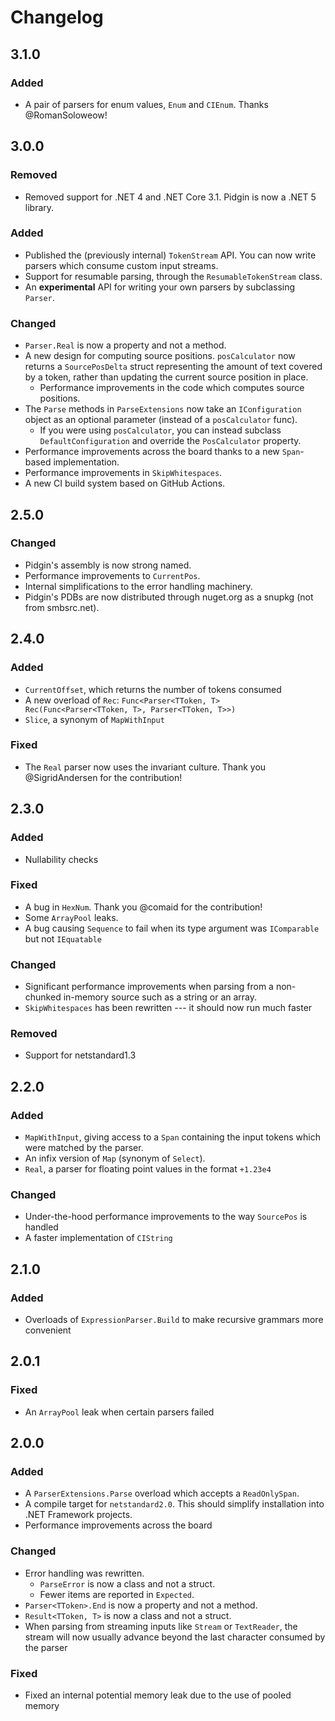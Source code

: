 Changelog
=========

3.1.0
-----

### Added

* A pair of parsers for enum values, `Enum` and `CIEnum`. Thanks @RomanSoloweow!


3.0.0
-----

### Removed

* Removed support for .NET 4 and .NET Core 3.1. Pidgin is now a .NET 5 library.

### Added

* Published the (previously internal) `TokenStream` API. You can now write parsers which consume custom input streams.
* Support for resumable parsing, through the `ResumableTokenStream` class.
* An **experimental** API for writing your own parsers by subclassing `Parser`.

### Changed

* `Parser.Real` is now a property and not a method.
* A new design for computing source positions. `posCalculator` now returns a `SourcePosDelta` struct representing the amount of text covered by a token, rather than updating the current source position in place.
  * Performance improvements in the code which computes source positions.
* The `Parse` methods in `ParseExtensions` now take an `IConfiguration` object as an optional parameter (instead of a `posCalculator` func).
  * If you were using `posCalculator`, you can instead subclass `DefaultConfiguration` and override the `PosCalculator` property.
* Performance improvements across the board thanks to a new `Span`-based implementation.
* Performance improvements in `SkipWhitespaces`.
* A new CI build system based on GitHub Actions.

2.5.0
-----

### Changed

* Pidgin's assembly is now strong named.
* Performance improvements to `CurrentPos`.
* Internal simplifications to the error handling machinery.
* Pidgin's PDBs are now distributed through nuget.org as a snupkg (not from smbsrc.net).


2.4.0
-----

### Added

* `CurrentOffset`, which returns the number of tokens consumed
* A new overload of `Rec`: `Func<Parser<TToken, T> Rec(Func<Parser<TToken, T>, Parser<TToken, T>>)`
* `Slice`, a synonym of `MapWithInput`

### Fixed

* The `Real` parser now uses the invariant culture. Thank you @SigridAndersen for the contribution!

2.3.0
-----

### Added

* Nullability checks

### Fixed

* A bug in `HexNum`. Thank you @comaid for the contribution!
* Some `ArrayPool` leaks.
* A bug causing `Sequence` to fail when its type argument was `IComparable` but not `IEquatable`

### Changed

* Significant performance improvements when parsing from a non-chunked in-memory source such as a string or an array.
* `SkipWhitespaces` has been rewritten --- it should now run much faster

### Removed

* Support for netstandard1.3


2.2.0
-----

### Added

* `MapWithInput`, giving access to a `Span` containing the input tokens which were matched by the parser.
* An infix version of `Map` (synonym of `Select`).
* `Real`, a parser for floating point values in the format `+1.23e4`

### Changed

* Under-the-hood performance improvements to the way `SourcePos` is handled
* A faster implementation of `CIString`


2.1.0
-----

### Added

* Overloads of `ExpressionParser.Build` to make recursive grammars more convenient


2.0.1
-----

### Fixed

* An `ArrayPool` leak when certain parsers failed


2.0.0
-----

### Added

* A `ParserExtensions.Parse` overload which accepts a `ReadOnlySpan`.
* A compile target for `netstandard2.0`. This should simplify installation into .NET Framework projects.
* Performance improvements across the board

### Changed

* Error handling was rewritten.
  * `ParseError` is now a class and not a struct.
  * Fewer items are reported in `Expected`.
* `Parser<TToken>.End` is now a property and not a method.
* `Result<TToken, T>` is now a class and not a struct.
* When parsing from streaming inputs like `Stream` or `TextReader`, the stream will now usually advance beyond the last character consumed by the parser

### Fixed

* Fixed an internal potential memory leak due to the use of pooled memory
